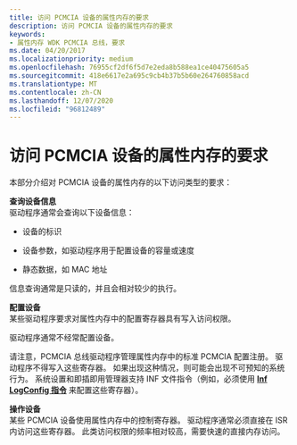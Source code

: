 ```yaml
---
title: 访问 PCMCIA 设备的属性内存的要求
description: 访问 PCMCIA 设备的属性内存的要求
keywords:
- 属性内存 WDK PCMCIA 总线，要求
ms.date: 04/20/2017
ms.localizationpriority: medium
ms.openlocfilehash: 76955cf2df6f5d7e2eda8b588ea1ce40475605a5
ms.sourcegitcommit: 418e6617e2a695c9cb4b37b5b60e264760858acd
ms.translationtype: MT
ms.contentlocale: zh-CN
ms.lasthandoff: 12/07/2020
ms.locfileid: "96812489"
---
```

# <a name="requirements-for-accessing-attribute-memory-of-a-pcmcia-device"></a>访问 PCMCIA 设备的属性内存的要求





本部分介绍对 PCMCIA 设备的属性内存的以下访问类型的要求：

<a href="" id="query-device-information"></a>**查询设备信息**  
驱动程序通常会查询以下设备信息：

-   设备的标识

-   设备参数，如驱动程序用于配置设备的容量或速度

-   静态数据，如 MAC 地址

信息查询通常是只读的，并且会相对较少的执行。

<a href="" id="configure-a-device"></a>**配置设备**  
某些驱动程序要求对属性内存中的配置寄存器具有写入访问权限。

驱动程序通常不经常配置设备。

请注意，PCMCIA 总线驱动程序管理属性内存中的标准 PCMCIA 配置注册。 驱动程序不得写入这些寄存器。 如果出现这种情况，则可能会出现不可预知的系统行为。 系统设置和即插即用管理器支持 INF 文件指令（例如，必须使用 [**Inf LogConfig 指令**](../install/inf-logconfig-directive.md) 来配置这些寄存器）。

<a href="" id="operate-a-device"></a>**操作设备**  
某些 PCMCIA 设备使用属性内存中的控制寄存器。 驱动程序通常必须直接在 ISR 内访问这些寄存器。 此类访问权限的频率相对较高，需要快速的直接内存访问。

 

